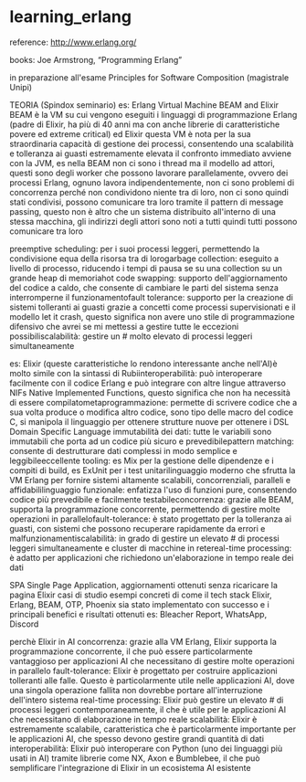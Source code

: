 # learning_erlang

reference: http://www.erlang.org/

books: Joe Armstrong, “Programming Erlang”

in preparazione all'esame Principles for Software Composition (magistrale Unipi)

TEORIA (Spindox seminario)
es: Erlang Virtual Machine BEAM and Elixir
BEAM è la VM su cui vengono eseguiti i linguaggi di programmazione Erlang (padre di Elixir, ha più di 40 anni ma con anche librerie di caratteristiche povere ed extreme critical) ed Elixir
questa VM è nota per la sua straordinaria capacità di gestione dei processi, consentendo una scalabilità e tolleranza ai guasti estremamente elevata 
il confronto immediato avviene con la JVM, es nella BEAM non ci sono i thread ma il modello ad attori, questi sono degli worker che possono lavorare parallelamente, ovvero dei processi Erlang, ognuno lavora indipendentemente, non ci sono problemi di concorrenza perché non condividono niente tra di loro, non ci sono quindi stati condivisi, possono comunicare tra loro tramite il pattern di message passing, questo non è altro che un sistema distribuito all'interno di una stessa macchina, gli indirizzi degli attori sono noti a tutti quindi tutti possono comunicare tra loro



preemptive scheduling: per i suoi processi leggeri, permettendo la condivisione equa della risorsa tra di lorogarbage collection: eseguito a livello di processo, riducendo i tempi di pausa se su una collection su un grande heap di memoriahot code swapping: supporto dell'aggiornamento del codice a caldo, che consente di cambiare le parti del sistema senza interromperne il funzionamentofault tolerance: supporto per la creazione di sistemi tolleranti ai guasti grazie a concetti come processi supervisionati e il modello let it crash, questo significa non avere uno stile di programmazione difensivo che avrei se mi mettessi a gestire tutte le eccezioni possibiliscalabilità: gestire un # molto elevato di processi leggeri simultaneamente


es: Elixir (queste caratteristiche lo rendono interessante anche nell'AI)è molto simile con la sintassi di Rubiinteroperabilità: può interoperare facilmente con il codice Erlang e può integrare con altre lingue attraverso NIFs Native Implemented Functions, questo significa che non ha necessità di essere compilatometaprogrammazione: permette di scrivere codice che a sua volta produce o modifica altro codice, sono tipo delle macro del codice C, si manipola il linguaggio per ottenere strutture nuove per ottenere i DSL Domain Specific Language immutabilità dei dati: tutte le variabili sono immutabili che porta ad un codice più sicuro e prevedibilepattern matching: consente di destrutturare dati complessi in modo semplice e leggibileeccellente tooling: es Mix per la gestione delle dipendenze e i compiti di build, es ExUnit per i test unitarilinguaggio moderno che sfrutta la VM Erlang per fornire sistemi altamente scalabili, concorrenziali, paralleli e affidabililinguaggio funzionale: enfatizza l'uso di funzioni pure, consentendo codice più prevedibile e facilmente testabileconcorrenza: grazie alle BEAM, supporta la programmazione concorrente, permettendo di gestire molte operazioni in parallelofault-tolerance: è stato progettato per la tolleranza ai guasti, con sistemi che possono recuperare rapidamente da errori e malfunzionamentiscalabilità: in grado di gestire un elevato # di processi leggeri simultaneamente e cluster di macchine in retereal-time processing: è adatto per applicazioni che richiedono un'elaborazione in tempo reale dei dati



SPA Single Page Application, aggiornamenti ottenuti senza ricaricare la pagina
Elixir casi di studio
esempi concreti di come il tech stack Elixir, Erlang, BEAM, OTP, Phoenix sia stato implementato con successo e i principali benefici e risultati ottenuti
es: Bleacher Report, WhatsApp, Discord



perchè Elixir in AI
concorrenza: grazie alla VM Erlang, Elixir supporta la programmazione concorrente, il che può essere particolarmente vantaggioso per applicazioni AI che necessitano di gestire molte operazioni in parallelo
fault-tolerance: Elixir è progettato per costruire applicazioni tolleranti alle falle. Questo è particolarmente utile nelle applicazioni AI, dove una singola operazione fallita non dovrebbe portare all'interruzione dell'intero sistema
real-time processing: Elixir può gestire un elevato # di processi leggeri contemporaneamente, il che è utile per le applicazioni AI che necessitano di elaborazione in tempo reale
scalabilità: Elixir è estremamente scalabile, caratteristica che è particolarmente importante per le applicazioni AI, che spesso devono gestire grandi quantità di dati
interoperabilità: Elixir può interoperare con Python (uno dei linguaggi più usati in AI) tramite librerie come NX, Axon e Bumblebee, il che può semplificare l'integrazione di Elixir in un ecosistema AI esistente
